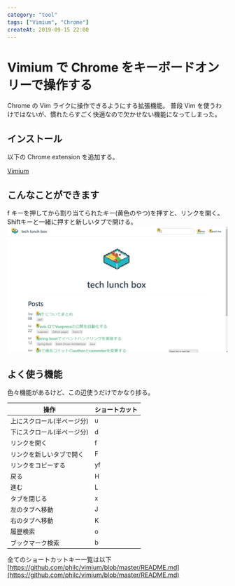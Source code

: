 ```yaml
---
category: "tool"
tags: ["Vimium", "Chrome"]
createAt: 2019-09-15 22:00
---
```


# Vimium で Chrome をキーボードオンリーで操作する

Chrome の Vim ライクに操作できるようにする拡張機能。
普段 Vim を使うわけではないが、慣れたらすごく快適なので欠かせない機能になってしまった。

## インストール

以下の Chrome extension を追加する。

[Vimium](https://chrome.google.com/webstore/detail/vimium/dbepggeogbaibhgnhhndojpepiihcmeb?hl=ja)

## こんなことができます

f キーを押してから割り当てられたキー(黄色のやつ)を押すと、リンクを開く。Shiftキーと一緒に押すと新しいタブで開ける。
![alt](./vimium_1.png)

## よく使う機能

色々機能があるけど、この辺使うだけでかなり捗る。

| 操作                       | ショートカット |
| -------------------------- | -------------- |
| 上にスクロール(半ページ分) | u              |
| 下にスクロール(半ページ分) | d              |
| リンクを開く               | f              |
| リンクを新しいタブで開く   | F              |
| リンクをコピーする         | yf             |
| 戻る                       | H              |
| 進む                       | L              |
| タブを閉じる               | x              |
| 左のタブへ移動             | J              |
| 右のタブへ移動             | K              |
| 履歴検索                   | o              |
| ブックマーク検索           | b              |

全てのショートカットキー一覧は以下
[https://github.com/philc/vimium/blob/master/README.md](https://github.com/philc/vimium/blob/master/README.md)
